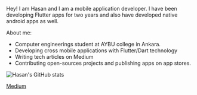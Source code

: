 
Hey! I am Hasan and I am a mobile application developer. I have been developing Flutter apps for two years and also have developed native android apps as well.

About me:

 - Computer engineerings student at AYBU college in Ankara.
 - Developing cross mobile applications with Flutter/Dart technology
 - Writing tech articles on Medium
 - Contributing open-sources projects and publishing apps on app stores.

 ![Hasan's GitHub stats](https://github-readme-stats.vercel.app/api?username=hasaneke&show_icons=true)

<a href="https://medium.com/@hasaneke">Medium</a>

